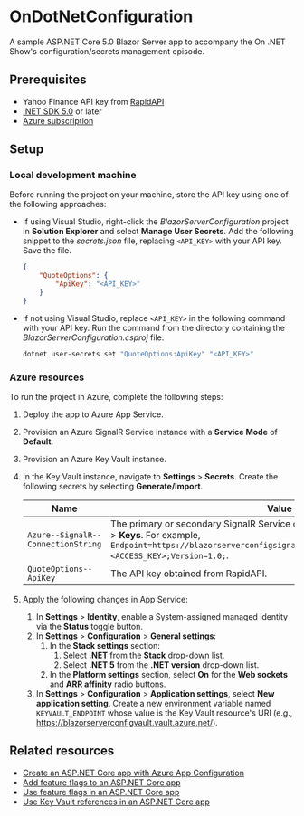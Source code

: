 # OnDotNetConfiguration

A sample ASP.NET Core 5.0 Blazor Server app to accompany the On .NET Show's configuration/secrets management episode.

## Prerequisites

- Yahoo Finance API key from [RapidAPI](https://rapidapi.com/apidojo/api/yahoo-finance1/pricing)
- [.NET SDK 5.0](https://dotnet.microsoft.com/download/dotnet/5.0) or later
- [Azure subscription](https://azure.microsoft.com/free/dotnet/)

## Setup

### Local development machine

Before running the project on your machine, store the API key using one of the following approaches:

- If using Visual Studio, right-click the *BlazorServerConfiguration* project in **Solution Explorer** and select **Manage User Secrets**. Add the following snippet to the *secrets.json* file, replacing `<API_KEY>` with your API key. Save the file.
		
	```json
	{
		"QuoteOptions": {
			"ApiKey": "<API_KEY>"
		}
	}
	```

- If not using Visual Studio, replace `<API_KEY>` in the following command with your API key. Run the command from the directory containing the *BlazorServerConfiguration.csproj* file.

	```bash
	dotnet user-secrets set "QuoteOptions:ApiKey" "<API_KEY>"
	```

### Azure resources

To run the project in Azure, complete the following steps:

1. Deploy the app to Azure App Service.
1. Provision an Azure SignalR Service instance with a **Service Mode** of **Default**.
1. Provision an Azure Key Vault instance.
1. In the Key Vault instance, navigate to **Settings** > **Secrets**. Create the following secrets by selecting **Generate/Import**.

	|Name								  |Value				|
	|-------------------------------------|---------------------|
	|`Azure--SignalR--ConnectionString`|The primary or secondary SignalR Service connection string found at **Settings** > **Keys**. For example, `Endpoint=https://blazorserverconfigsignalr.service.signalr.net;AccessKey=<ACCESS_KEY>;Version=1.0;`.|
	|`QuoteOptions--ApiKey`			  |The API key obtained from RapidAPI.|

1. Apply the following changes in App Service:
	1. In **Settings** > **Identity**, enable a System-assigned managed identity via the **Status** toggle button.
	1. In **Settings** > **Configuration** > **General settings**:
		1. In the **Stack settings** section:
			1. Select **.NET** from the **Stack** drop-down list.
			1. Select **.NET 5** from the **.NET version** drop-down list.
		1. In the **Platform settings** section, select **On** for the **Web sockets** and **ARR affinity** radio buttons.
	1. In **Settings** > **Configuration** > **Application settings**, select **New application setting**. Create a new environment variable named `KEYVAULT_ENDPOINT` whose value is the Key Vault resource's URI (e.g., https://blazorserverconfigvault.vault.azure.net/).

## Related resources

- [Create an ASP.NET Core app with Azure App Configuration](https://docs.microsoft.com/azure/azure-app-configuration/quickstart-aspnet-core-app)
- [Add feature flags to an ASP.NET Core app](https://docs.microsoft.com/azure/azure-app-configuration/quickstart-feature-flag-aspnet-core)
- [Use feature flags in an ASP.NET Core app](https://docs.microsoft.com/azure/azure-app-configuration/use-feature-flags-dotnet-core)
- [Use Key Vault references in an ASP.NET Core app](https://docs.microsoft.com/azure/azure-app-configuration/use-key-vault-references-dotnet-core)
